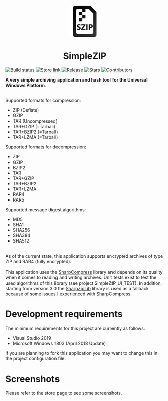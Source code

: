 <p align="center">
  <img alt="szip logo" src="./SimpleZIP_UI/Assets/Square44x44Logo.altform-lightunplated_targetsize-256.png" width="100px" />
  <h1 align="center">SimpleZIP</h1>
</p>

[![Build status](https://ci.appveyor.com/api/projects/status/ofso840eiw7woaq2?svg=true&style=flat-square)](https://ci.appveyor.com/project/turbolocust/simplezip)
[![Store link](https://img.shields.io/badge/Microsoft%20Store-Download-orange.svg?style=flat-square)](https://www.microsoft.com/store/productId/9nz7l8c54zln)
[![Release](https://img.shields.io/github/release/turbolocust/SimpleZIP.svg?style=flat-square)](https://github.com/turbolocust/SimpleZIP/releases)
[![Stars](https://img.shields.io/github/stars/turbolocust/SimpleZIP.svg?style=flat-square)](https://github.com/turbolocust/SimpleZIP/stargazers)
[![Contributors](https://img.shields.io/github/contributors/turbolocust/SimpleZIP?style=flat-square)](https://github.com/turbolocust/SimpleZIP/graphs/contributors)

<b>A very simple archiving application and hash tool for the Universal Windows Platform</b>.

<br />Supported formats for compression:
  - ZIP (Deflate)
  - GZIP
  - TAR (Uncompressed)
  - TAR+GZIP (=Tarball)
  - TAR+BZIP2 (=Tarball)
  - TAR+LZMA (=Tarball)
  
Supported formats for decompression:
  - ZIP
  - GZIP
  - BZIP2
  - TAR
  - TAR+GZIP
  - TAR+BZIP2
  - TAR+LZMA
  - RAR4
  - RAR5

Supported message digest algorithms:
  - MD5
  - SHA1
  - SHA256
  - SHA384
  - SHA512

<br />
As of the current state, this application supports encrypted archives of type ZIP and RAR4 (fully encrypted).
<br /><br />
This application uses the <a href="https://github.com/adamhathcock/sharpcompress">SharpCompress</a> library and depends on its quality when it comes to reading and writing archives. Unit tests exist to test the used algorithms of this library (see project SimpleZIP_UI_TEST). In addition, starting from version 3.0 the <a href="https://github.com/icsharpcode/SharpZipLib">SharpZipLib</a> library is used as a fallback because of some issues I experienced with SharpCompress.
<br />

# Development requirements

The minimum requirements for this project are currently as follows:

  - Visual Studio 2019
  - Microsoft Windows 1803 (April 2018 Update)

If you are planning to fork this application you may want to change this in the project configuration file.

# Screenshots

Please refer to the store page to see some screenshots.
